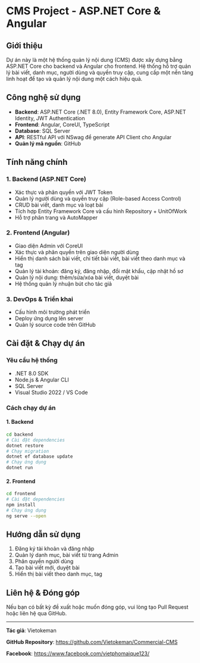 # CMS Project - ASP.NET Core & Angular

## Giới thiệu
Dự án này là một hệ thống quản lý nội dung (CMS) được xây dựng bằng ASP.NET Core cho backend và Angular cho frontend. Hệ thống hỗ trợ quản lý bài viết, danh mục, người dùng và quyền truy cập, cung cấp một nền tảng linh hoạt để tạo và quản lý nội dung một cách hiệu quả.

## Công nghệ sử dụng
- **Backend**: ASP.NET Core (.NET 8.0), Entity Framework Core, ASP.NET Identity, JWT Authentication
- **Frontend**: Angular, CoreUI, TypeScript
- **Database**: SQL Server
- **API**: RESTful API với NSwag để generate API Client cho Angular
- **Quản lý mã nguồn**: GitHub

## Tính năng chính
### **1. Backend (ASP.NET Core)**
- Xác thực và phân quyền với JWT Token
- Quản lý người dùng và quyền truy cập (Role-based Access Control)
- CRUD bài viết, danh mục và loạt bài
- Tích hợp Entity Framework Core và cấu hình Repository + UnitOfWork
- Hỗ trợ phân trang và AutoMapper

### **2. Frontend (Angular)**
- Giao diện Admin với CoreUI
- Xác thực và phân quyền trên giao diện người dùng
- Hiển thị danh sách bài viết, chi tiết bài viết, bài viết theo danh mục và tag
- Quản lý tài khoản: đăng ký, đăng nhập, đổi mật khẩu, cập nhật hồ sơ
- Quản lý nội dung: thêm/sửa/xóa bài viết, duyệt bài
- Hệ thống quản lý nhuận bút cho tác giả

### **3. DevOps & Triển khai**
- Cấu hình môi trường phát triển
- Deploy ứng dụng lên server
- Quản lý source code trên GitHub

## Cài đặt & Chạy dự án
### **Yêu cầu hệ thống**
- .NET 8.0 SDK
- Node.js & Angular CLI
- SQL Server
- Visual Studio 2022 / VS Code

### **Cách chạy dự án**
#### **1. Backend**
```bash
cd backend
# Cài đặt dependencies
dotnet restore
# Chạy migration
dotnet ef database update
# Chạy ứng dụng
dotnet run
```

#### **2. Frontend**
```bash
cd frontend
# Cài đặt dependencies
npm install
# Chạy ứng dụng
ng serve --open
```

## Hướng dẫn sử dụng
1. Đăng ký tài khoản và đăng nhập
2. Quản lý danh mục, bài viết từ trang Admin
3. Phân quyền người dùng
4. Tạo bài viết mới, duyệt bài
5. Hiển thị bài viết theo danh mục, tag

## Liên hệ & Đóng góp
Nếu bạn có bất kỳ đề xuất hoặc muốn đóng góp, vui lòng tạo Pull Request hoặc liên hệ qua GitHub.

---
**Tác giả**: Vietokeman

**GitHub Repository**: https://github.com/Vietokeman/Commercial-CMS

**Facebook**: https://www.facebook.com/vietphomaique123/
